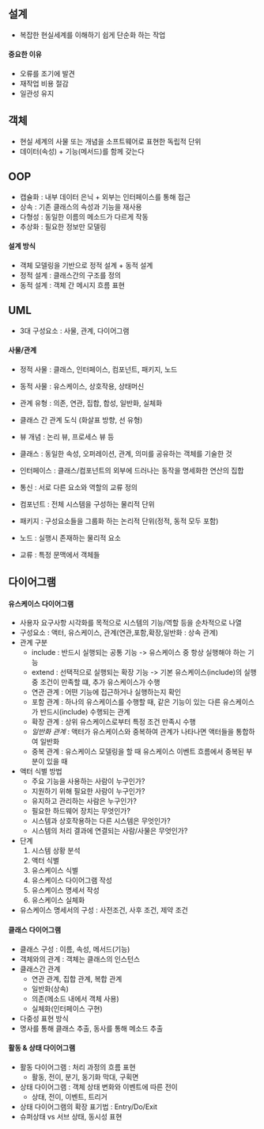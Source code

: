 ## 설계
 - 복잡한 현실세계를 이해하기 쉽게 단순화 하는 작업

#### 중요한 이유
- 오류를 조기에 발견
- 재작업 비용 절감
- 일관성 유지

## 객체
- 현실 세계의 사물 또는 개념을 소프트웨어로 표현한 독립적 단위
- 데이터(속성) + 기능(메서드)를 함께 갖는다

## OOP
- 캡슐화 : 내부 데이터 은닉 + 외부는 인터페이스를 통해 접근
- 상속 : 기존 클래스의 속성과 기능을 재사용
- 다형성 : 동일한 이름의 메소드가 다르게 작동
- 추상화 : 필요한 정보만 모델링

#### 설계 방식
- 객체 모델링을 기반으로 정적 설계 + 동적 설계
- 정적 설계 : 클래스간의 구조를 정의
- 동적 설계 : 객체 간 메시지 흐름 표현

## UML
- 3대 구성요소 : 사물, 관계, 다이어그램

#### 사물/관계
- 정적 사물 : 클래스, 인터페이스, 컴포넌트, 패키지, 노드
- 동적 사물 : 유스케이스, 상호작용, 상태머신
- 관계 유형 : 의존, 연관, 집합, 합성, 일반화, 실체화
- 클래스 간 관계 도식 (화살표 방향, 선 유형)
- 뷰 개념 : 논리 뷰, 프로세스 뷰 등

- 클래스 : 동일한 속성, 오퍼레이션, 관계, 의미를 공유하는 객체를 기술한 것
- 인터페이스 : 클래스/컴포넌트의 외부에 드러나는 동작을 명세화한 연산의 집합
- 통신 : 서로 다른 요소와 역할의 교류 정의
- 컴포넌트 : 전체 시스템을 구성하는 물리적 단위
- 패키지 : 구성요소들을 그룹화 하는 논리적 단위(정적, 동적 모두 포함)
- 노드 : 실행시 존재하는 물리적 요소
- 교류 : 특정 문맥에서 객체들 
## 다이어그램
#### 유스케이스 다이어그램
- 사용자 요구사항 시각화를 목적으로 시스템의 기능/역할 등을 순차적으로 나열
- 구성요소 : 액터, 유스케이스, 관계(연관,포함,확장,일반화 : 상속 관계)
- 관계 구분 
	- include : 반드시 실행되는 공통 기능 -> 유스케이스 중 항상 실행해야 하는 기능
	- extend : 선택적으로 실행되는 확장 기능 -> 기본 유스케이스(include)의 실행 중 조건이 만족할 떄, 추가 유스케이스가 수행
	-  연관 관계 : 어떤 기능에 접근하거나 실행하는지 확인
	- 포함 관계 : 하나의 유스케이스를 수행할 때, 같은 기능이 있는 다른 유스케이스가 반드시(include) 수행되는 관계
	- 확장 관계 : 상위 유스케이스로부터 특정 조건 만족시 수행
	- *일반화 관계* : 액터가 유스케이스와 중복하여 관계가 나타나면 액터들을 통합하여 일반화
	- 중복 관계 : 유스케이스 모델링을 할 때 유스케이스 이벤트 흐름에서 중복된 부분이 있을 때
- 액터 식별 방법
	- 주요 기능을 사용하는 사람이 누구인가?
	- 지원하기 위해 필요한 사람이 누구인가?
	- 유지하고 관리하는 사람은 누구인가?
	- 필요한 하드웨어 장치는 무엇인가?
	- 시스템과 상호작용하는 다른 시스템은 무엇인가?
	- 시스템의 처리 결과에 연결되는 사람/사물은 무엇인가?
- 단계
	1. 시스템 상황 분석
	2. 액터 식별
	3. 유스케이스 식별
	4. 유스케이스 다이어그램 작성
	5. 유스케이스 명세서 작성
	6. 유스케이스 실체화
- 유스케이스 명세서의 구성 : 사전조건, 사후 조건, 제약 조건

#### 클래스 다이어그램
- 클래스 구성 : 이름, 속성, 메서드(기능)
- 객체와의 관계 : 객체는 클래스의 인스턴스
- 클래스간 관계
	- 연관 관계, 집합 관계, 복합 관계
	- 일반화(상속)
	- 의존(메소드 내에서 객체 사용)
	- 실체화(인터페이스 구현)
- 다중성 표현 방식
- 명사를 통해 클래스 추출, 동사를 통해 메소드 추출

#### 활동 & 상태 다이어그램
- 활동 다이어그램 : 처리 과정의 흐름 표현
	- 활동, 전이, 분기, 동기화 막대, 구획면
- 상태 다이어그램 : 객체 상태 변화와 이벤트에 따른 전이
	- 상태, 전이, 이벤트, 트리거
- 상태 다이어그램의 확장 표기법 : Entry/Do/Exit
- 슈퍼상태 vs 서브 상태, 동시성 표현